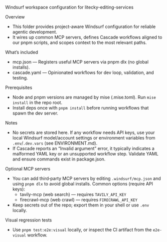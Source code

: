 Windsurf workspace configuration for litecky-editing-services

Overview
- This folder provides project-aware Windsurf configuration for reliable agentic development.
- It wires up common MCP servers, defines Cascade workflows aligned to our pnpm scripts, and scopes context to the most relevant paths.

What’s included
- mcp.json — Registers useful MCP servers via pnpm dlx (no global installs).
- cascade.yaml — Opinionated workflows for dev loop, validation, and testing.

Prerequisites
- Node and pnpm versions are managed by mise (.mise.toml). Run `mise install` in the repo root.
- Install deps once with `pnpm install` before running workflows that spawn the dev server.

Notes
- No secrets are stored here. If any workflow needs API keys, use your local Windsurf model/account settings or environment variables from `.env`/`.dev.vars` (see ENVIRONMENT.md).
- If Cascade reports an “Invalid argument” error, it typically indicates a malformed YAML key or an unsupported workflow step. Validate YAML and ensure commands exist in package.json.

Optional MCP servers
- You can add third‑party MCP servers by editing `.windsurf/mcp.json` and using `pnpm dlx` to avoid global installs. Common options (require API keys):
  - tavily-mcp (web search) — requires `TAVILY_API_KEY`
  - firecrawl-mcp (web crawl) — requires `FIRECRAWL_API_KEY`
- Keep secrets out of the repo; export them in your shell or use `.env` locally.

Visual regression tests
- Use `pnpm test:e2e:visual` locally, or inspect the CI artifact from the `e2e-visual` workflow.
